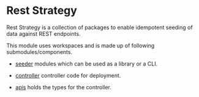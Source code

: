 # Rest Strategy

Rest Strategy is a collection of packages to enable idempotent seeding of data against REST endpoints.

This module uses workspaces and is made up of following submodules/components.

- [seeder](./seeder/README.md) modules which can be used as a library or a CLI.

- [controller](./controller/README.md) controller code for deployment.

- [apis](./apis/README.md) holds the types for the controller.
